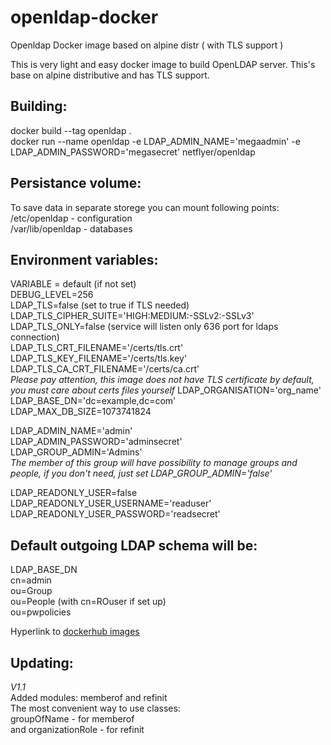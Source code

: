# openldap-docker
Openldap Docker image based on alpine distr ( with TLS support ) 

This is very light and easy docker image to build OpenLDAP server. This's base on alpine distributive and has TLS support.

## Building:  
docker build --tag openldap .  
docker run --name openldap -e LDAP_ADMIN_NAME='megaadmin' -e LDAP_ADMIN_PASSWORD='megasecret' netflyer/openldap

## Persistance volume:  
To save data in separate storege you can mount following points:  
/etc/openldap - configuration  
/var/lib/openldap - databases

## Environment variables:  
VARIABLE = default (if not set)  
DEBUG_LEVEL=256  
LDAP_TLS=false (set to true if TLS needed)  
LDAP_TLS_CIPHER_SUITE='HIGH:MEDIUM:-SSLv2:-SSLv3'  
LDAP_TLS_ONLY=false (service will listen only 636 port for ldaps connection)  
LDAP_TLS_CRT_FILENAME='/certs/tls.crt'  
LDAP_TLS_KEY_FILENAME='/certs/tls.key'  
LDAP_TLS_CA_CRT_FILENAME='/certs/ca.crt'  
*Please pay attention, this image does not have TLS certificate by default, you must care about certs files yourself*
LDAP_ORGANISATION='org_name'  
LDAP_BASE_DN='dc=example,dc=com'  
LDAP_MAX_DB_SIZE=1073741824  

LDAP_ADMIN_NAME='admin'  
LDAP_ADMIN_PASSWORD='adminsecret'  
LDAP_GROUP_ADMIN='Admins'   
*The member of this group will have possibility to manage groups and people, if you don't need, just set LDAP_GROUP_ADMIN='false'*

LDAP_READONLY_USER=false  
LDAP_READONLY_USER_USERNAME='readuser'  
LDAP_READONLY_USER_PASSWORD='readsecret'  

## Default outgoing LDAP schema will be:
LDAP_BASE_DN  
cn=admin  
ou=Group  
ou=People (with cn=ROuser if set up)  
ou=pwpolicies

Hyperlink to [dockerhub images](https://hub.docker.com/r/netflyer/openldap)

## Updating:  
*V1.1*   
Added modules: memberof and refinit   
The most convenient way to use classes:   
groupOfName - for memberof   
and organizationRole - for refinit   

